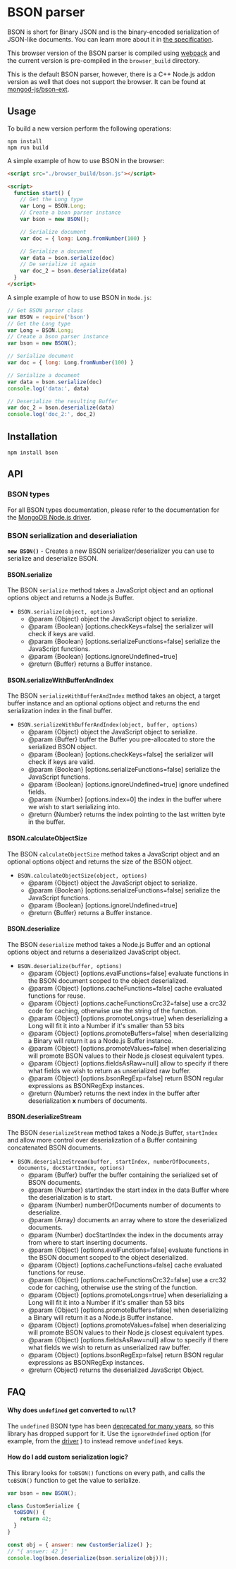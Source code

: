 # BSON parser

BSON is short for Bin­ary JSON and is the bin­ary-en­coded seri­al­iz­a­tion of JSON-like doc­u­ments. You can learn more about it in [the specification](http://bsonspec.org).

This browser version of the BSON parser is compiled using [webpack](https://webpack.js.org/) and the current version is pre-compiled in the `browser_build` directory.

This is the default BSON parser, however, there is a C++ Node.js addon version as well that does not support the browser. It can be found at [mongod-js/bson-ext](https://github.com/mongodb-js/bson-ext).

## Usage

To build a new version perform the following operations:

```
npm install
npm run build
```

A simple example of how to use BSON in the browser:

```html
<script src="./browser_build/bson.js"></script>

<script>
  function start() {
    // Get the Long type
    var Long = BSON.Long;
    // Create a bson parser instance
    var bson = new BSON();

    // Serialize document
    var doc = { long: Long.fromNumber(100) }

    // Serialize a document
    var data = bson.serialize(doc)
    // De serialize it again
    var doc_2 = bson.deserialize(data)
  }
</script>
```

A simple example of how to use BSON in `Node.js`:

```js
// Get BSON parser class
var BSON = require('bson')
// Get the Long type
var Long = BSON.Long;
// Create a bson parser instance
var bson = new BSON();

// Serialize document
var doc = { long: Long.fromNumber(100) }

// Serialize a document
var data = bson.serialize(doc)
console.log('data:', data)

// Deserialize the resulting Buffer
var doc_2 = bson.deserialize(data)
console.log('doc_2:', doc_2)
```

## Installation

`npm install bson`

## API

### BSON types

For all BSON types documentation, please refer to the documentation for the [MongoDB Node.js driver](https://github.com/mongodb/node-mongodb-native).

### BSON serialization and deserialiation

**`new BSON()`** - Creates a new BSON serializer/deserializer you can use to serialize and deserialize BSON.

#### BSON.serialize

The BSON `serialize` method takes a JavaScript object and an optional options object and returns a Node.js Buffer.

  * `BSON.serialize(object, options)`
    * @param {Object} object the JavaScript object to serialize.
    * @param {Boolean} [options.checkKeys=false] the serializer will check if keys are valid.
    * @param {Boolean} [options.serializeFunctions=false] serialize the JavaScript functions.
    * @param {Boolean} [options.ignoreUndefined=true]
    * @return {Buffer} returns a Buffer instance.

#### BSON.serializeWithBufferAndIndex

The BSON `serializeWithBufferAndIndex` method takes an object, a target buffer instance and an optional options object and returns the end serialization index in the final buffer.

  * `BSON.serializeWithBufferAndIndex(object, buffer, options)`
    * @param {Object} object the JavaScript object to serialize.
    * @param {Buffer} buffer the Buffer you pre-allocated to store the serialized BSON object.
    * @param {Boolean} [options.checkKeys=false] the serializer will check if keys are valid.
    * @param {Boolean} [options.serializeFunctions=false] serialize the JavaScript functions.
    * @param {Boolean} [options.ignoreUndefined=true] ignore undefined fields.
    * @param {Number} [options.index=0] the index in the buffer where we wish to start serializing into.
    * @return {Number} returns the index pointing to the last written byte in the buffer.

#### BSON.calculateObjectSize

The BSON `calculateObjectSize` method takes a JavaScript object and an optional options object and returns the size of the BSON object.

  * `BSON.calculateObjectSize(object, options)`
    * @param {Object} object the JavaScript object to serialize.
    * @param {Boolean} [options.serializeFunctions=false] serialize the JavaScript functions.
    * @param {Boolean} [options.ignoreUndefined=true]
    * @return {Buffer} returns a Buffer instance.

#### BSON.deserialize

The BSON `deserialize` method takes a Node.js Buffer and an optional options object and returns a deserialized JavaScript object.

  * `BSON.deserialize(buffer, options)`
    * @param {Object} [options.evalFunctions=false] evaluate functions in the BSON document scoped to the object deserialized.
    * @param {Object} [options.cacheFunctions=false] cache evaluated functions for reuse.
    * @param {Object} [options.cacheFunctionsCrc32=false] use a crc32 code for caching, otherwise use the string of the function.
    * @param {Object} [options.promoteLongs=true] when deserializing a Long will fit it into a Number if it's smaller than 53 bits
    * @param {Object} [options.promoteBuffers=false] when deserializing a Binary will return it as a Node.js Buffer instance.
    * @param {Object} [options.promoteValues=false] when deserializing will promote BSON values to their Node.js closest equivalent types.
    * @param {Object} [options.fieldsAsRaw=null] allow to specify if there what fields we wish to return as unserialized raw buffer.
    * @param {Object} [options.bsonRegExp=false] return BSON regular expressions as BSONRegExp instances.
    * @return {Number} returns the next index in the buffer after deserialization **x** numbers of documents.

#### BSON.deserializeStream

The BSON `deserializeStream` method takes a Node.js Buffer, `startIndex` and allow more control over deserialization of a Buffer containing concatenated BSON documents.

  * `BSON.deserializeStream(buffer, startIndex, numberOfDocuments, documents, docStartIndex, options)`
    * @param {Buffer} buffer the buffer containing the serialized set of BSON documents.
    * @param {Number} startIndex the start index in the data Buffer where the deserialization is to start.
    * @param {Number} numberOfDocuments number of documents to deserialize.
    * @param {Array} documents an array where to store the deserialized documents.
    * @param {Number} docStartIndex the index in the documents array from where to start inserting documents.
    * @param {Object} [options.evalFunctions=false] evaluate functions in the BSON document scoped to the object deserialized.
    * @param {Object} [options.cacheFunctions=false] cache evaluated functions for reuse.
    * @param {Object} [options.cacheFunctionsCrc32=false] use a crc32 code for caching, otherwise use the string of the function.
    * @param {Object} [options.promoteLongs=true] when deserializing a Long will fit it into a Number if it's smaller than 53 bits
    * @param {Object} [options.promoteBuffers=false] when deserializing a Binary will return it as a Node.js Buffer instance.
    * @param {Object} [options.promoteValues=false] when deserializing will promote BSON values to their Node.js closest equivalent types.
    * @param {Object} [options.fieldsAsRaw=null] allow to specify if there what fields we wish to return as unserialized raw buffer.
    * @param {Object} [options.bsonRegExp=false] return BSON regular expressions as BSONRegExp instances.
    * @return {Object} returns the deserialized JavaScript Object.

## FAQ

#### Why does `undefined` get converted to `null`?

The `undefined` BSON type has been [deprecated for many years](http://bsonspec.org/spec.html), so this library has dropped support for it. Use the `ignoreUndefined` option (for example, from the [driver](http://mongodb.github.io/node-mongodb-native/2.2/api/MongoClient.html#connect) ) to instead remove `undefined` keys.

#### How do I add custom serialization logic?

This library looks for `toBSON()` functions on every path, and calls the `toBSON()` function to get the value to serialize.

```javascript
var bson = new BSON();

class CustomSerialize {
  toBSON() {
    return 42;
  }
}

const obj = { answer: new CustomSerialize() };
// "{ answer: 42 }"
console.log(bson.deserialize(bson.serialize(obj)));
```
